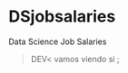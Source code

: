 # DSjobsalaries
Data Science Job Salaries 
>DEV< 
vamos viendo
si ;
<dev>   
        <head>
            